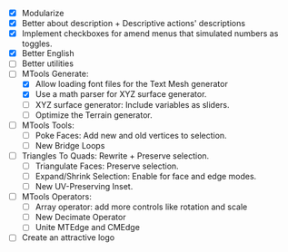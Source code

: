 - [x] Modularize
- [x] Better about description + Descriptive actions' descriptions
- [x] Implement checkboxes for amend menus that simulated numbers as toggles. 
- [x] Better English
- [ ] Better utilities
- [ ] MTools Generate:
	- [x] Allow loading font files for the Text Mesh generator
	- [x] Use a math parser for XYZ surface generator.
	- [ ] XYZ surface generator: Include variables as sliders.
	- [ ] Optimize the Terrain generator.
- [ ] MTools Tools:
	- [ ] Poke Faces: Add new and old vertices to selection.
	- [ ] New Bridge Loops
- [ ] Triangles To Quads: Rewrite + Preserve selection.
	- [ ] Triangulate Faces: Preserve selection.
	- [ ] Expand/Shrink Selection: Enable for face and edge modes.
	- [ ] New UV-Preserving Inset.
- [ ] MTools Operators:
	- [ ] Array operator: add more controls like rotation and scale
	- [ ] New Decimate Operator
	- [ ] Unite MTEdge and CMEdge
- [ ] Create an attractive logo